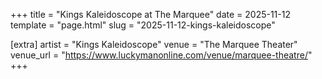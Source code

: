+++
title = "Kings Kaleidoscope at The Marquee"
date = 2025-11-12
template = "page.html"
slug = "2025-11-12-kings-kaleidoscope"

[extra]
artist = "Kings Kaleidoscope"
venue = "The Marquee Theater"
venue_url = "https://www.luckymanonline.com/venue/marquee-theatre/"
+++
